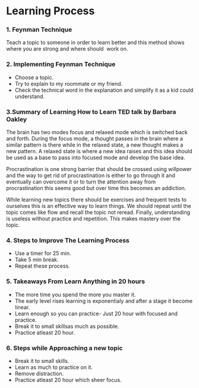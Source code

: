 # Learning Process

### 1. Feynman Technique
  Teach a topic to someone in order to learn better and this method shows where you are strong and where should  work on.
### 2. Implementing Feynman Technique
- Choose a topic.
- Try to explain to my roommate or my friend.
- Check the technical word in the explanation and simplify it as a kid could understand.
### 3.Summary of Learning How to Learn TED talk by Barbara Oakley
  The brain has two modes focus and relaxed mode which is switched back and forth. During the focus mode, a thought passes in the brain where a similar pattern is there while in the relaxed state, a new thought makes a new pattern. A relaxed state is where a new idea raises and this idea should be used as a base to pass into focused mode and develop the base idea.

  Procrastination is one strong barrier that should be crossed using willpower and the way to get rid of procrastination is either to go through it and eventually can overcome it or to turn the attention away from procrastination this seems good but over time this becomes an addiction.

  While learning new topics there should be exercises and frequent tests to ourselves this is an effective way to learn things. We should repeat until the topic comes like flow and recall the topic not reread. Finally, understanding is useless without practice and repetition. This makes mastery over the topic. 
### 4. Steps to Improve The Learning Process
- Use a timer for 25 min.
- Take 5 min break. 
- Repeat these process.
### 5. Takeaways From Learn Anything in 20 hours
- The more time you spend the more you master it.
- The early level rises learning is exponentialy and after a stage it become linear.
- Learn enough so you can practice- Just 20 hour with focused and practice.
- Break it to small skillsas much as possible.
- Practice atleast 20 hour.
### 6. Steps while Approaching a new topic
- Break it to small skills.
- Learn as much to practice on it.
- Remove distraction.
- Practice atleast 20 hour which sheer focus.
